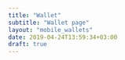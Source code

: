 ```yaml
---
title: "Wallet"
subtitle: "Wallet page"
layout: "mobile_wallets"
date: 2019-04-24T13:59:34+03:00
draft: true
---
```

